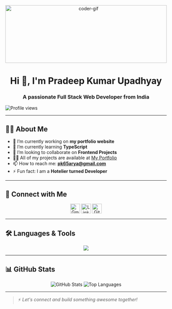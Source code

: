 <p align="center">
  <img src="https://media0.giphy.com/media/qgQUggAC3Pfv687qPC/giphy.gif" alt="coder-gif" width="100%" height="180" />
</p>

<h1 align="center">Hi 👋, I'm <strong>Pradeep Kumar Upadhyay</strong></h1>
<h3 align="center"><strong>A passionate Full Stack Web Developer from India</strong></h3>

<p align="left">
  <img src="https://komarev.com/ghpvc/?username=pk65arya&label=Profile%20views&color=0e75b6&style=flat" alt="Profile views" />
</p>

---

## 🙋‍♂️ About Me

- 🔭 I’m currently working on **my portfolio website**
- 🌱 I’m currently learning **TypeScript**
- 👯 I’m looking to collaborate on **Frontend Projects**
- 👨‍💻 All of my projects are available at [My Portfolio](https://pk65arya.github.io/pradeep-portfolio)
- 📫 How to reach me: **pk65arya@gmail.com**
- ⚡ Fun fact: I am a **Hotelier turned Developer**

---

## 🤝 Connect with Me

<p align="center">
  <a href="mailto:pk65arya@gmail.com"><img src="https://skillicons.dev/icons?i=gmail" height="30" alt="Gmail" /></a>
  <a href="https://www.linkedin.com/in/pradeep-kumar-upadhyay-827320217/"><img src="https://skillicons.dev/icons?i=linkedin" height="30" alt="LinkedIn" /></a>
  <a href="https://github.com/pk65arya"><img src="https://skillicons.dev/icons?i=github" height="30" alt="GitHub" /></a>
</p>

---

## 🛠️ Languages & Tools

<p align="center">
  <img src="https://skillicons.dev/icons?i=java,spring,react,js,ts,html,css,tailwind,postgres,mysql,firebase,nodejs,git,vscode" />
</p>

---

## 📊 GitHub Stats

<p align="center">
  <img src="https://github-readme-stats.vercel.app/api?username=pk65arya&show_icons=true&theme=tokyonight" alt="GitHub Stats" />
  <img src="https://github-readme-stats.vercel.app/api/top-langs/?username=pk65arya&layout=compact&theme=tokyonight" alt="Top Languages" />
</p>

---

> ⚡ *Let's connect and build something awesome together!*

